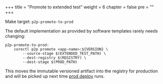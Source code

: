 +++
title = "Promote to extended test"
weight = 6
chapter = false
pre = ""
+++

Make target: `p2p-promote-to-prod`


The default implementation as provided by software templates rarely needs changing:

```
p2p-promote-to-prod:
	corectl p2p promote <app-name>:${VERSION} \
		--source-stage $(EXTENDED_TEST_PATH) \
		--dest-registry $(REGISTRY) \
		--dest-stage $(PROD_PATH)
```

This moves the immutable versioned artifact into the registry for production and will be
picked up next time [prod deploy](/p2p/prod) runs.
